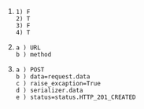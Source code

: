 1. ```
   1) F
   2) T
   3) F
   4) T
   ```

2. ```
   a ) URL
   b ) method
   ```

3. ```
   a ) POST
   b ) data=request.data
   c ) raise_excaption=True
   d ) serializer.data
   e ) status=status.HTTP_201_CREATED
   ```

   